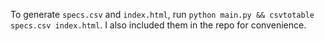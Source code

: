 To generate `specs.csv` and `index.html`, run `python main.py && csvtotable specs.csv index.html`. I also included them in the repo for convenience.
